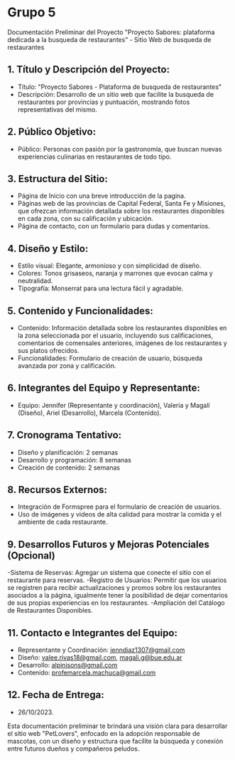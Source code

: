 # Grupo 5
Documentación Preliminar del Proyecto "Proyecto Sabores: plataforma dedicada a la busqueda de restaurantes” - Sitio Web de busqueda de restaurantes


## 1.  Título y Descripción del Proyecto:
- Título: "Proyecto Sabores - Plataforma de busqueda de restaurantes"
- Descripción: Desarrollo de un sitio web que facilite la busqueda de restaurantes por provincias y puntuación, mostrando fotos representativas del mismo.


## 2.  Público Objetivo:
- Público: Personas con pasión por la gastronomía, que buscan nuevas experiencias culinarias en restaurantes de todo tipo.

## 3. Estructura del Sitio:
- Página de Inicio con una breve introducción de la pagina.
- Páginas web de las provincias de Capital Federal, Santa Fe y Misiones, que ofrezcan información detallada sobre los restaurantes disponibles en cada zona, con su calificación y ubicación.
- Página de contacto, con un formulario para dudas y comentarios.

## 4. Diseño y Estilo:
- Estilo visual: Elegante, armonioso y con simplicidad de diseño.
- Colores: Tonos grisaseos, naranja y marrones que evocan calma y neutralidad. 
- Tipografía: Monserrat para una lectura fácil y agradable.

## 5. Contenido y Funcionalidades:
- Contenido: Información detallada sobre los restaurantes disponibles en la zona seleccionada por el usuario, incluyendo sus calificaciones, comentarios de comensales anteriores, imágenes de los restaurantes y sus platos ofrecidos.
- Funcionalidades: Formulario de creación de usuario, búsqueda avanzada por zona y calificación.

## 6. Integrantes del Equipo y Representante:
- Equipo: Jennifer (Representante y coordinación), Valeria y Magalí (Diseño), Ariel (Desarrollo), Marcela (Contenido).

## 7. Cronograma Tentativo:

- Diseño y planificación: 2 semanas
- Desarrollo y programación: 8 semanas
- Creación de contenido: 2 semanas

## 8. Recursos Externos:
- Integración de Formspree para el formulario de creación de usuarios.
- Uso de imágenes y videos de alta calidad para mostrar la comida y el ambiente de cada restaurante.

## 9. Desarrollos Futuros y Mejoras Potenciales (Opcional)
-Sistema de Reservas: Agregar un sistema que conecte el sitio con el restaurante para reservas.
-Registro de Usuarios: Permitir que los usuarios se registren para recibir actualizaciones y promos sobre los restaurantes asociados a la página, igualmente tener la posibilidad de dejar comentarios de sus propias experiencias en los restaurantes.
-Ampliación del Catálogo de Restaurantes Disponibles. 


## 11. Contacto e Integrantes del Equipo:
- Representante y Coordinación: jenndiaz1307@gmail.com
- Diseño: valee.rivas18@gmail.com, magali.g@bue.edu.ar
- Desarrollo: alpinisons@gmail.com
- Contenido: profemarcela.machuca@gmail.com


## 12. Fecha de Entrega:
- 26/10/2023.

Esta documentación preliminar te brindará una visión clara para desarrollar el sitio web
"PetLovers", enfocado en la adopción responsable de mascotas, con un diseño y
estructura que facilite la búsqueda y conexión entre futuros dueños y compañeros
peludos.

